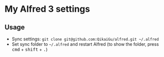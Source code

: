 My Alfred 3 settings
====================

Usage
-----

- Sync settings: `git clone git@github.com:QikaiGu/alfred.git ~/.alfred`
- Set sync folder to `~/.alfred` and restart Alfred (to show the folder, press <kbd>cmd</kbd> + <kbd>shift</kbd> + <kbd>.</kbd>)

